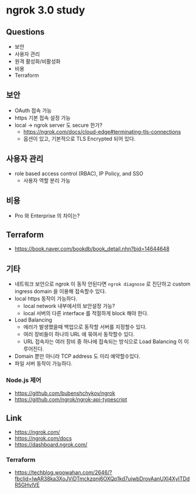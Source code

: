# ngrok 3.0 study

## Questions
* 보안
* 사용자 관리
* 원격 활성화/비활성화
* 비용
* Terraform

## 보안
* OAuth 접속 가능
* https 기본 접속 설정 가능
* local → ngrok server 도 secure 한가?
  * https://ngrok.com/docs/cloud-edge#terminating-tls-connections
  * 옵션이 있고, 기본적으로 TLS Encrypted 되어 있다.

## 사용자 관리
* role based access control (RBAC), IP Policy, and SSO
  * 사용자 역할 분리 가능

## 비용
* Pro 와 Enterprise 의 차이는?

## Terraform
* https://book.naver.com/bookdb/book_detail.nhn?bid=14644648

## 기타
* 네트워크 보안으로 ngrok 이 동작 안된다면 `ngrok diagnose` 로 진단하고 custom ingress domain 을 이용해 접속할수 있다.
* local https 동작이 가능하다.
  * local network 내부에서의 보안설정 가능?
  * local 서버의 다른 interface 를 적절하게 block 해야 한다.
* Load Balancing
  * 에러가 발생했을때 백업으로 동작할 서버를 지정할수 있다.
  * 여러 장비들이 하나의 URL 에 묶여서 동작할수 있다.
  * URL 접속자는 여러 장비 중 하나에 접속되는 방식으로 Load Balancing 이 이루어진다.
* Domain 뿐만 아니라 TCP address 도 미리 예약할수있다.
* 파일 서버 동작이 가능하다.

### Node.js 제어
* https://github.com/bubenshchykov/ngrok
* https://github.com/ngrok/ngrok-api-typescript

## Link
* https://ngrok.com/
* https://ngrok.com/docs
* https://dashboard.ngrok.com/

### Terraform
* https://techblog.woowahan.com/2646/?fbclid=IwAR38ka3XoJViDTmckzqnj6OXQp1kd7ujwbDrovAanUXl4XyITDdR5GHylVE
